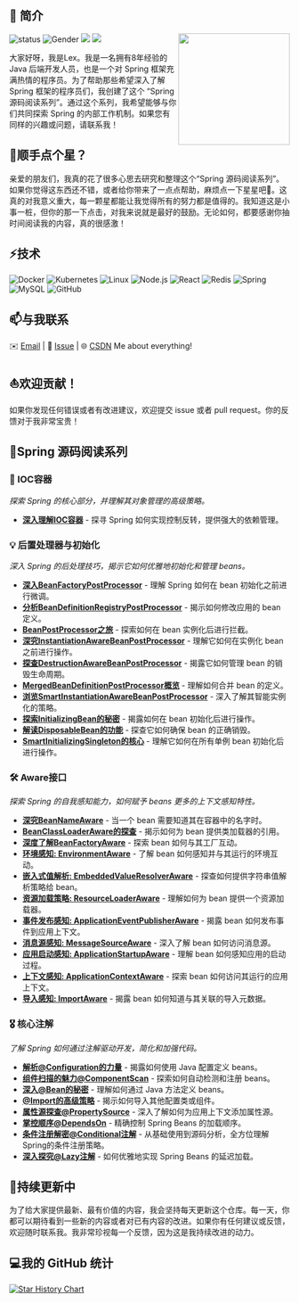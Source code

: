 ## 👋 简介
<img align='right' src='https://octodex.github.com/images/hula_loop_octodex03.gif' width='200'>

![status](https://img.shields.io/badge/status-up-brightgreen) ![Gender](https://img.shields.io/badge/gender-%F0%9F%A4%B5-lightgrey) ![](https://img.shields.io/static/v1?label=wechat&message=xcs19930428&color=7BB32E&logo=wechat) ![](https://visitor-badge.lithub.cc/badge?page_id=github.com/xuchengsheng)

大家好呀，我是Lex。我是一名拥有8年经验的Java 后端开发人员，也是一个对 Spring 框架充满热情的程序员。为了帮助那些希望深入了解 Spring 框架的程序员们，我创建了这个 “Spring 源码阅读系列”。通过这个系列，我希望能够与你们共同探索 Spring 的内部工作机制。如果您有同样的兴趣或问题，请联系我！

## 🙏顺手点个星？

亲爱的朋友们，我真的花了很多心思去研究和整理这个“Spring 源码阅读系列”。如果你觉得这东西还不错，或者给你带来了一点点帮助，麻烦点一下星星吧🌟。这真的对我意义重大，每一颗星都能让我觉得所有的努力都是值得的。我知道这是小事一桩，但你的那一下点击，对我来说就是最好的鼓励。无论如何，都要感谢你抽时间阅读我的内容，真的很感激！

## ⚡技术

![Docker](https://img.shields.io/badge/-Docker-000?&logo=Docker)
![Kubernetes](https://img.shields.io/badge/-Kubernetes-000?&logo=Kubernetes)
![Linux](https://img.shields.io/badge/-Linux-000?&logo=Linux)
![Node.js](https://img.shields.io/badge/-Node.js-000?&logo=node.js)
![React](https://img.shields.io/badge/-React-000?&logo=React)
![Redis](https://img.shields.io/badge/-Redis-000?&logo=Redis)
![Spring](https://img.shields.io/badge/-Spring-000?&logo=Spring)
![MySQL](https://img.shields.io/badge/-MySQL-000?&logo=MySQL)
![GitHub](https://img.shields.io/badge/-GitHub-181717?style=flat-square&logo=github)

## 📫与我联系

✉️ [Email](xuchengshengsuper@163.com) | 💬 [Issue](https://github.com/xuchengsheng/spring-reading/issues) | 🌐 [CSDN](https://blog.csdn.net/duzhuang2399?type=blog)  Me about everything!

## ⛵欢迎贡献！

如果你发现任何错误或者有改进建议，欢迎提交 issue 或者 pull request。你的反馈对于我非常宝贵！

## 🌱Spring 源码阅读系列

### 🌱 IOC容器

*探索 Spring 的核心部分，并理解其对象管理的高级策略。*

- [**深入理解IOC容器**](spring-core-ioc/README.md) - 探寻 Spring 如何实现控制反转，提供强大的依赖管理。

### 💡 后置处理器与初始化

*深入 Spring 的后处理技巧，揭示它如何优雅地初始化和管理 beans。*

- [**深入BeanFactoryPostProcessor**](spring-interface/spring-interface-beanFactoryPostProcessor/README.md) - 理解 Spring 如何在 bean 初始化之前进行微调。
- [**分析BeanDefinitionRegistryPostProcessor**](spring-interface/spring-interface-beanDefinitionRegistryPostProcessor/README.md) - 揭示如何修改应用的 bean 定义。
- [**BeanPostProcessor之旅**](spring-interface/spring-interface-beanPostProcessor/README.md) - 探索如何在 bean 实例化后进行拦截。
- [**深究InstantiationAwareBeanPostProcessor**](spring-interface/spring-interface-instantiationAwareBeanPostProcessor/README.md) - 理解它如何在实例化 bean 之前进行操作。
- [**探查DestructionAwareBeanPostProcessor**](spring-interface/spring-interface-destructionAwareBeanPostProcessor/README.md) - 揭露它如何管理 bean 的销毁生命周期。
- [**MergedBeanDefinitionPostProcessor概览**](spring-interface/spring-interface-mergedBeanDefinitionPostProcessor/README.md) - 理解如何合并 bean 的定义。
- [**浏览SmartInstantiationAwareBeanPostProcessor**](spring-interface/spring-interface-smartInstantiationAwareBeanPostProcessor/README.md) - 深入了解其智能实例化的策略。
- [**探索InitializingBean的秘密**](spring-interface/spring-interface-initializingBean/README.md) - 揭露如何在 bean 初始化后进行操作。
- [**解读DisposableBean的功能**](spring-interface/spring-interface-disposableBean/README.md) - 探查它如何确保 bean 的正确销毁。
- [**SmartInitializingSingleton的核心**](spring-interface/spring-interface-smartInitializingSingleton/README.md) - 理解它如何在所有单例 bean 初始化后进行操作。

### 🛠 Aware接口

*探索 Spring 的自我感知能力，如何赋予 beans 更多的上下文感知特性。*

- [**深究BeanNameAware**](spring-aware/spring-aware-beanNameAware/README.md) - 当一个 bean 需要知道其在容器中的名字时。
- [**BeanClassLoaderAware的探查**](spring-aware/spring-aware-beanClassLoaderAware/README.md) - 揭示如何为 bean 提供类加载器的引用。
- [**深度了解BeanFactoryAware**](spring-aware/spring-aware-beanFactoryAware/README.md) - 探索 bean 如何与其工厂互动。
- [**环境感知: EnvironmentAware**](spring-aware/spring-aware-environmentAware/README.md) - 了解 bean 如何感知并与其运行的环境互动。
- [**嵌入式值解析: EmbeddedValueResolverAware**](spring-aware/spring-aware-embeddedValueResolverAware/README.md) - 探查如何提供字符串值解析策略给 bean。
- [**资源加载策略: ResourceLoaderAware**](spring-aware/spring-aware-resourceLoaderAware/README.md) - 理解如何为 bean 提供一个资源加载器。
- [**事件发布感知: ApplicationEventPublisherAware**](spring-aware/spring-aware-applicationEventPublisherAware/README.md) - 揭露 bean 如何发布事件到应用上下文。
- [**消息源感知: MessageSourceAware**](spring-aware/spring-aware-messageSourceAware/README.md) - 深入了解 bean 如何访问消息源。
- [**应用启动感知: ApplicationStartupAware**](spring-aware/spring-aware-applicationStartupAware/README.md) - 理解 bean 如何感知应用的启动过程。
- [**上下文感知: ApplicationContextAware**](spring-aware/spring-aware-applicationContextAware/README.md) - 探索 bean 如何访问其运行的应用上下文。
- [**导入感知: ImportAware**](spring-aware/spring-aware-importAware/README.md) - 揭露 bean 如何知道与其关联的导入元数据。

### 🎖 核心注解

*了解 Spring 如何通过注解驱动开发，简化和加强代码。*

- [**解析@Configuration的力量**](spring-annotation/spring-annotation-configuration/README.md) - 揭露如何使用 Java 配置定义 beans。
- [**组件扫描的魅力@ComponentScan**](spring-annotation/spring-annotation-componentScan/README.md) - 探索如何自动检测和注册 beans。
- [**深入@Bean的秘密**](spring-annotation/spring-annotation-bean/README.md) - 理解如何通过 Java 方法定义 beans。
- [**@Import的高级策略**](spring-annotation/spring-annotation-import/README.md) - 揭示如何导入其他配置类或组件。
- [**属性源探查@PropertySource**](spring-annotation/spring-annotation-propertySource/README.md) - 深入了解如何为应用上下文添加属性源。
- [**掌控顺序@DependsOn**](spring-annotation/spring-annotation-dependsOn/README.md) - 精确控制 Spring Beans 的加载顺序。
- [**条件注册解密@Conditional注解**](spring-annotation/spring-annotation-conditional/README.md) - 从基础使用到源码分析，全方位理解Spring的条件注册策略。
- [**深入探究@Lazy注解**](spring-annotation/spring-annotation-lazy/README.md) - 如何优雅地实现 Spring Beans 的延迟加载。

## 🔄持续更新中

为了给大家提供最新、最有价值的内容，我会坚持每天更新这个仓库。每一天，你都可以期待看到一些新的内容或者对已有内容的改进。如果你有任何建议或反馈，欢迎随时联系我。我非常珍视每一个反馈，因为这是我持续改进的动力。

## 💻我的 GitHub 统计

[![Star History Chart](https://api.star-history.com/svg?repos=xuchengsheng/spring-reading&type=Date)](https://star-history.com/#xuchengsheng/spring-reading&Date)